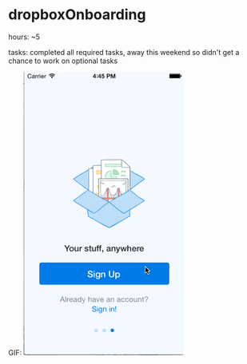 dropboxOnboarding
=================
hours: ~5 

tasks: completed all required tasks, away this weekend so didn't get a chance to work on optional tasks


GIF:
![](https://github.com/ahcchin/dropboxOnboarding/blob/master/final_gif.gif)
